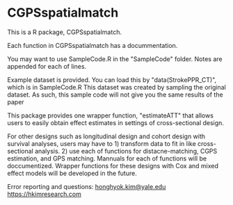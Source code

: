 # CGPSspatialmatch
This is a R package, CGPSspatialmatch.

Each function in CGPSspatialmatch has a docummentation.

You may want to use SampleCode.R in the "SampleCode" folder. Notes are appended for each of lines.

Example dataset is provided. You can load this by "data(StrokePPR_CT)", which is in SampleCode.R
This dataset was created by sampling the original dataset. As such, this sample code will not give you the same results of the paper

This package provides one wrapper function, "estimateATT" that allows users to easily obtain effect estimates in settings of cross-sectional design.

For other designs such as longitudinal design and cohort design with survival analyses, 
users may have to 1) transform data to fit in like cross-sectional analysis.
2) use each of functions for distacne-matching, CGPS estimation, and GPS matching.
Mannuals for each of functions will be doccumentized.
Wrapper functions for these designs with Cox and mixed effect models will be developed in the future.

Error reporting and questions: 
honghyok.kim@yale.edu
https://hkimresearch.com


